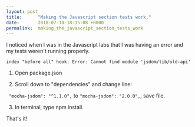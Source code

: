 ```yaml
---
layout: post
title:      "Making the Javascript section tests work."
date:       2018-07-10 18:15:08 +0000
permalink:  making_the_javascript_section_tests_work
---
```



I noticed when I was in the Javascript labs that I was having an error and my tests weren't running properly.

`index "before all" hook: Error: Cannot find module 'jsdom/lib/old-api'`


1. Open package.json


2. Scroll down to "dependencies" and change line:

 ` "mocha-jsdom": "^1.1.0",` to `"mocha-jsdom": "2.0.0",`, save file.


3. In terminal, type npm install.


That's it! 
